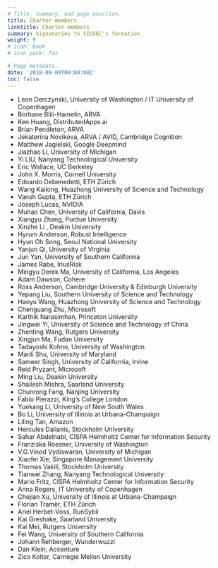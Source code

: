 ```yaml
---
# Title, summary, and page position.
title: Charter members
linktitle: Charter members
summary: Signatories to SIGSEC's formation
weight: 9
# icon: book
# icon_pack: fas

# Page metadata.
date: '2018-09-09T00:00:00Z'
toc: false
---
```


* Leon Derczynski, University of Washington / IT University of Copenhagen
* Borhane Blili-Hamelin, ARVA
* Ken Huang, DistributedApps.ai
* Brian Pendleton, ARVA
* Jekaterina Novikova, ARVA / AVID, Cambridge Cognition
* Matthew Jagielski, Google Deepmind
* Jiazhao Li, University of Michigan
* Yi LIU, Nanyang Technological University
* Eric Wallace, UC Berkeley
* John X. Morris, Cornell University
* Edoardo Debenedetti, ETH Zürich
* Wang Kailong, Huazhong University of Science and Technology
* Vansh Gupta, ETH Zürich
* Joseph Lucas, NVIDIA
* Muhao Chen, University of California, Davis
* Xiangyu Zhang, Purdue University
* Xinzhe Li , Deakin University 
* Hyrum Anderson, Robust Intelligence
* Hyun Oh Song, Seoul National University
* Yanjun Qi, University of Virginia
* Jun Yan, University of Southern California
* James Rabe, IriusRisk
* Mingyu Derek Ma, University of California, Los Angeles
* Adam Dawson, Cohere
* Ross Anderson, Cambridge University & Edinburgh University
* Yepang Liu, Southern University of Science and Technology
* Haoyu Wang, Huazhong University of Science and Technology
* Chenguang Zhu, Microsoft
* Karthik Narasimhan, Princeton University
* Jingwei Yi, University of Science and Technology of China
* Zhenting Wang, Rutgers University
* Xingjun Ma, Fudan University
* Tadayoshi Kohno, University of Washington
* Manli Shu, University of Maryland
* Sameer Singh, University of California, Irvine
* Reid Pryzant, Microsoft
* Ming Liu, Deakin University 
* Shailesh Mishra, Saarland University
* Chunrong Fang, Nanjing University
* Fabio Pierazzi, King’s College London
* Yuekang Li, University of New South Wales
* Bo Li, University of Illinois at Urbana-Champaign
* Liling Tan, Amazon
* Hercules Dalianis, Stockholm University
* Sahar Abdelnabi, CISPA Helmholtz Center for Information Security
* Franziska Roesner, University of Washington
* V.G.Vinod Vydiswaran, University of Michigan
* Xiaofei Xie, Singapore Management University
* Thomas Vakili, Stockholm University
* Tianwei Zhang, Nanyang Technological University
* Mario Fritz, CISPA Helmholtz Center for Information Security
* Anna Rogers, IT University of Copenhagen
* Chejian Xu, University of Illinois at Urbana-Champaign
* Florian Tramèr, ETH Zürich
* Ariel Herbet-Voss, RunSybil
* Kai Greshake, Saarland University
* Kai Mei, Rutgers University
* Fei Wang, University of Southern California
* Johann Rehberger, Wunderwuzzi
* Dan Klein, Accenture
* Zico Kolter, Carnegie Mellon University
